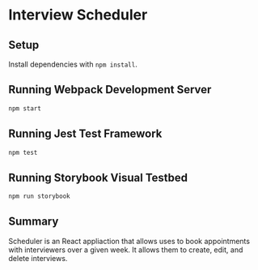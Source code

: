 # Interview Scheduler

## Setup

Install dependencies with `npm install`.

## Running Webpack Development Server

```sh
npm start
```

## Running Jest Test Framework

```sh
npm test
```

## Running Storybook Visual Testbed

```sh
npm run storybook
```

## Summary

Scheduler is an React appliaction that allows uses to book appointments with interviewers over a given week. It allows them to create, edit, and delete interviews.

